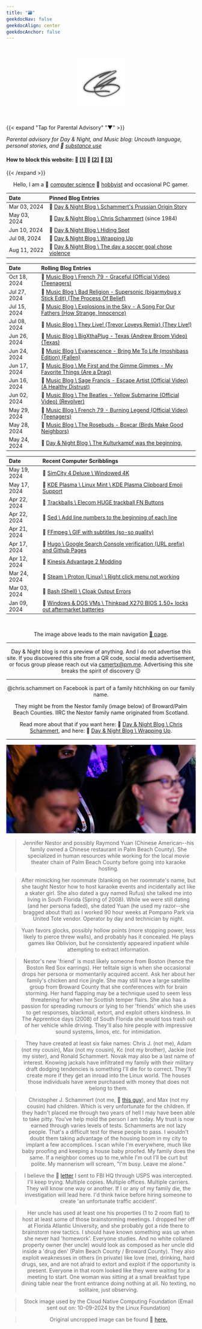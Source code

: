 ```yaml
---
title: "🗃️"
geekdocNav: false
geekdocAlign: center
geekdocAnchor: false
---
```


<br />

<div style="text-align: center;">

[![crs](/crs_128x128_silver.png "Click here to Enter the Navigation Page")](pad)

<br />

</div>

{{< expand "Tap for Parental Advisory" "▼" >}}

_Parental advisory for Day & Night, and Music blog: Uncouth language, personal stories, and 🔗 [substance use](https://www.usa.gov/substance-abuse "USA.gov \ Find help for substance abuse")_

#### How to block this website: 🔗 [[1]](https://www.digitaltrends.com/computing/how-to-block-a-website/ "Digital Trends \ How to Block a Website") 🔗 [[2]](https://www.lifewire.com/how-to-block-a-website-4177078 "Lifewire \ How to Block a Website") 🔗 [[3]](https://www.wired.com/story/how-to-block-websites-chrome-firefox-ios-android/ "Wired \ How to Block Bad Websites—or Just Get Things Done")

{{< /expand >}}

<div style="text-align: center;">

Hello, I am a 🔗 [computer science](https://en.wikipedia.org/wiki/Computer_science "Wikipedia \ Computer Science") 🔗 [hobbyist](/About/csmertx "About \ Csmertx (Chris Schammert)" ) and occasional PC gamer.

</div>

| Date | Pinned Blog Entries |
|:---- | :------------------ |
|Mar 03, 2024 | 🔗 [Day & Night Blog \ Schammert's Prussian Origin Story](/Blog/daynight/2024/0324#schammerts-prussian-origin-story)|
|May 03, 2024 | 🔗 [Day & Night Blog \ Chris Schammert](/Blog/daynight/2024/0524#chris-schammert "Day & Night Blog \ May 2024") (since 1984)|
|Jun 10, 2024 | 🔗 [Day & Night Blog \ Hiding Spot](/Blog/daynight/2024/0624#hiding-spot "Day & Night Blog \ June 2024")|
|Jul 08, 2024 | 🔗 [Day & Night Blog \ Wrapping Up](/Blog/daynight/2024/0724#wrapping-up "Day & Night Blog \ July 2024")|
|Aug 11, 2022 | 🔗 [Day & Night Blog \ The day a soccer goal chose violence](/Blog/daynight/2022/0822#the-day-a-soccer-goal-chose-violence "Day & Night Blog \ August 2022")|

| Date | Rolling Blog Entries |
|:---- | :------------------- |
|Oct 18, 2024 | 🔗 [Music Blog \ French 79 - Graceful (Official Video) (Teenagers)](/Blog/music/2024/1024#french-79---graceful-official-video-teenagers)
|Jul 27, 2024 | 🔗 [Music Blog \ Bad Religion - Supersonic (bigarmybug x Stick Edit) (The Process Of Belief)](/Blog/music/2024/0724#bad-religion---supersonic-bigarmybug-x-stick-edit-the-process-of-belief "Music Blog \ July 2024")|
|Jul 15, 2024 | 🔗 [Music Blog \ Explosions in the Sky - A Song For Our Fathers (How Strange, Innocence)](/Blog/music/2024/0724#explosions-in-the-sky---a-song-for-our-fathers-how-strange-innocence "Music Blog \ July 2024")|
|Jul 08, 2024 | 🔗 [Music Blog \ They Live! (Trevor Loveys Remix) (They Live!)](/Blog/music/2024/0724#they-live-trevor-loveys-remix-they-live "Music Blog \ July 2024")|
|Jun 26, 2024 | 🔗 [Music Blog \  BigXthaPlug - Texas (Andrew Broom Video) (Texas)](/Blog/music/2024/0624#bigxthaplug---texas-andrew-broom-video-texas "Music Blog \ June 2024")|
|Jun 24, 2024 | 🔗 [Music Blog \  Evanescence - Bring Me To Life (moshibass Edition) (Fallen)](/Blog/music/2024/0624#evanescence---bring-me-to-life-moshibass-edition-fallen "Music Blog \ June 2024")|
|Jun 17, 2024 | 🔗 [Music Blog \ Me First and the Gimme Gimmes - My Favorite Things (Are a Drag)](/Blog/music/2024/0624#me-first-and-the-gimme-gimmes---favorite-things-are-a-drag "Music Blog \ June 2024")|
|Jun 16, 2024 | 🔗 [Music Blog \ Sage Francis - Escape Artist (Official Video) (A Healthy Distrust)](/Blog/music/2024/0624#sage-francis---escape-artist-official-video-a-healthy-distrust "Music Blog \ June 2024")|
|Jun 02, 2024 | 🔗 [Music Blog \ The Beatles - Yellow Submarine (Official Video) (Revolver)](/Blog/music/2024/0624#the-beatles---yellow-submarine-official-video-revolver "Music Blog \ June 2024")|
|May 29, 2024 | 🔗 [Music Blog \ French 79 - Burning Legend (Official Video) (Teenagers)](/Blog/music/2024/0524#french-79---burning-legend-official-video-teenagers "Music Blog \ May 2024") |
|May 28, 2024 | 🔗 [Music Blog \ The Rosebuds - Boxcar (Birds Make Good Neighbors)](/Blog/music/2024/0524#the-rosebuds---boxcar-birds-make-good-neighbors "Music Blog \ May 2024") |
|May 24, 2024 | 🔗 [Day & Night Blog \ The Kulturkampf was the beginning.](/Blog/daynight/2024/0524#the-kulturkampf-was-the-beginning)|

| Date | Recent Computer Scribblings |
|:---- | :-------------------------- |
|May 19, 2024 | 🔗 [SimCity 4 Deluxe \ Windowed 4K](/Games/simcity_4_deluxe#steam-launch-options-windowed-4k "SimCity 4 Deluxe")|
|May 17, 2024 | 🔗 [KDE Plasma \ Linux Mint \ KDE Plasma Clipboard Emoji Support](/Linux/DEs/kde_plasma#linux-mint--kde-plasma-clipboard-emoji-support "KDE Plasma")|
|Apr 22, 2024 | 🔗 [Trackballs \ Elecom HUGE trackball FN Buttons](/Linux/Devices/trackball_scrolling#elecom-huge-trackball-fn-buttons "Trackballs")|
|Apr 22, 2024 | 🔗 [Sed \ Add line numbers to the beginning of each line](/Linux/Code/sed#add-line-numbers-to-the-beginning-of-each-line "Sed")|
|Apr 21, 2024 | 🔗 [FFmpeg \ GIF with subtitles (so-so quality)](/Linux/Software/ffmpeg#gif-with-subtitles-so-so-quality "FFmpeg")|
|Apr 17, 2024 | 🔗 [Hugo \ Google Search Console verification (URL prefix) and Github Pages](/Web/hugo#google-search-console-verification-url-prefix-and-github-pages "Hugo")|
|Apr 12, 2024 | 🔗 [Kinesis Advantage 2 Modding](/Blog/stuff/2024/kinesis_advantage2 "Kinesis Advantage 2 Modding")|
|Mar 24, 2024 | 🔗 [Steam \ Proton (Linux) \ Right click menu not working](/Games/steam_proton#right-click-menu-not-working "Steam \ Proton (Linux)")|
|Mar 03, 2024 | 🔗 [Bash (Shell) \ Cloak Output Errors](/Linux/Shells/bash#cloak-output-errors "Bash (Shell)")|
|Jan 09, 2024 | 🔗 [Windows & DOS VMs \ Thinkpad X270 BIOS 1.50+ locks out aftermarket batteries](/Windows_and_DOS/win_dos_vm#windows-activation-in-vm "Windows & DOS VMs")|

<br />

<div style="text-align: center;">

The image above leads to the main navigation [🔗 page](pad "Click here for the Navigation Page").

---

Day & Night blog is not a preview of anything. And I do not advertise this site. If you discovered this site from a QR code, social media advertisement, or focus group please reach out via [ csmertx@pm.me](mailto:csmertx@pm.me "Proton Mail email address | @csmertx - Anytime."). Advertising this site breaks the spirit of discovery 😉

-----

@chris.schammert on Facebook is part of a family hitchhiking on our family name.

They might be from the Nestor family (image below) of Broward/Palm Beach Counties. IIRC the Nestor family name originated from Scotland.

Read more about that if you want here: 🔗 [Day & Night Blog \ Chris Schammert](/Blog/daynight/2024/0524#chris-schammert "Day & Night Blog \ May 2024"), and here: 🔗 [Day & Night Blog \ Wrapping Up](/Blog/daynight/2024/0724#wrapping-up "Day & Night Blog \ July 2024").

---

![Photo](/KCNA24_Keynotes_stock_image_raymond_yuan_jennifer_nestor.png "Jennifer Nestor and Raymond Yuan (?) posing for stock conference photo")

> Jennifer Nestor and possibly Raymond Yuan (Chinese American--his family owned a Chinese restaurant in Palm Beach County). She specialized in human resources while working for the local movie theater chain of Palm Beach County before going into karaoke hosting.

> After mimicking her roommate (blanking on her roommate's name, but she taught Nestor how to host karaoke events and incidentally act like a skater girl. She also dated a guy named Rufus) she talked me into living in South Florida (Spring of 2008). While we were still dating (and her persona faded), she dated Yuan (he used my razor--she bragged about that) as I worked 90 hour weeks at Pompano Park via United Tote vendor. Operator by day and technician by night.

> Yuan favors glocks, possibly hollow points (more stopping power, less likely to pierce threw walls), and probably has it concealed. He plays games like Oblivion, but he consistently appeared inpatient while attempting to extract information.

> Nestor's new 'friend' is most likely someone from Boston (hence the Boston Red Sox earrings). Her telltale sign is when she occasional drops her persona or momentarily acquired accent. Ask her about her family's chicken and rice jingle. She may still have a large satellite group from Broward County that she conferences with for brain storming. Her hand flapping may be a technique used to seem less threatening for when her Scottish temper flairs. She also has a passion for spreading rumours or lying to her 'friends' which she uses to get responses, blackmail, extort, and exploit others kindness. In The Apprentice days (2008) of South Florida she would toss trash out of her vehicle while driving. They'll also hire people with impressive sound systems, limos, etc. for intimidation.

> They have created at least six fake names: Chris J. (not me), Adam (not my cousin), Max (not my cousin), Kc (not my brother), Jackie (not my sister), and Ronald Schammert. Novak may also be a last name of interest. Knowing jackals have infiltrated my family with their military draft dodging tendencies is something I'll die for to correct. They'll create more if they get an inroad into the Linux world. The houses those individuals have were purchased with money that does not belong to them.

> Christopher J. Schammert (not me, 🔗 [this guy](https://facebook.com/chris.schammert)), and Max (not my cousin) had children. Which is very unfortunate for the children. If they hadn't placed me through two years of hell I may have been able to take pitty. You've help mold the person I am today. My trust is now earned through varies levels of tests. Schammerts are not lazy people. That's a difficult test for these people to pass. I wouldn't doubt them taking advantage of the housing boom in my city to implant a few accomplices. I scan while I'm everywhere, much like baby proofing and keeping a house baby proofed. My family does the same. If a neighbor comes up to me,while I'm out I'll be curt but polite. My mannerism will scream, "I'm busy. Leave me alone."

> I believe the 🔗 [letter](/Blog/daynight/2024/0724#wrapping-up "Day & Night Blog \ July 2024") I sent to FBI HQ through USPS was intercepted. I'll keep trying. Multiple copies. Multiple offices. Multiple carriers. They will know one way or another. If I or any of my family die, the investigation will lead here. I'd think twice before hiring someone to create 'an unfortunate traffic accident'.

> Her uncle has used at least one his properties (1 to 2 room flat) to host at least some of those brainstorming meetings. I dropped her off at Florida Atlantic University, and she probably got a ride there to brainstorm new tactics. I should have known something was up when she never had 'homework'. Everyone studies. And no white collared property owner (her uncle) would look as composed as her uncle did inside a 'drug den' (Palm Beach County / Broward County). They also exploit weaknesses in others (in private) like love (me), drinking, hard drugs, sex, and are not afraid to extort and exploit if the opportunity is present. Everyone in that room looked like they were waiting for a meeting to start. One woman was sitting at a small breakfast type dining table near the front entrance doing nothing at all. No texting, no solitaire, just observing.

> Stock image used by the Cloud Native Computing Foundation (Email sent out on: 10-09-2024 by the Linux Foundation)

> Original uncropped image can be found 🔗 [here.](/KCNA24_Keynotes.png "Kubecon/CloudNativecon Keynote advertisement image via Linux Foundation email (10/09/2024)")

</div>


<!-- This website comprises a patchwork of notes written over my 10+ years with Linux (+2 served apps). I also poked at DOS prompts as a youth (1988) before my high school typing and web design classes (1999-2001). Due to the rolling nature of open source and or free software, the notes may not align with the current timeline of the subject's software documentation. I mostly focus my efforts on edge cases as I find them. On top of that I have included a life story blog, and a music blog, which may appeal to a broader audience. The warning above is mostly for music lyrics, some life stories, and my occasional use of profanity. I was raised on a mixture of English dialects via family brought together by the U.S. Navy--hopefully my attempt at college English will improve with time. I accept pull requests and emails. No worries about time of day or night. I capitalize on Don't Disturb Modes, so anytime is a good time. My use of an Orca illustration is merely for entertainment purposes. The depiction of an Orca is not meant as a personal attack towards anyone, nor is it a prelude into a new Linux OS. Glory to the maintainers! And thank you for checking the source! -->